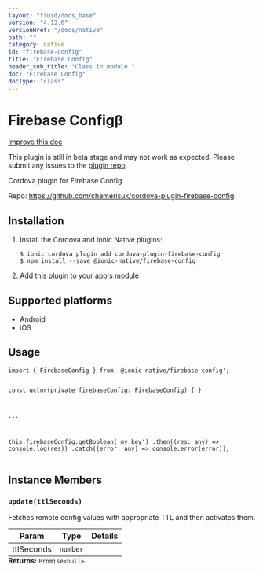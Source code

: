 ```yaml
---
layout: "fluid/docs_base"
version: "4.12.0"
versionHref: "/docs/native"
path: ""
category: native
id: "firebase-config"
title: "Firebase Config"
header_sub_title: "Class in module "
doc: "Firebase Config"
docType: "class"
---
```


<h1 class="api-title">Firebase Config<span class="beta" title="beta">&beta;</span></h1>

<a class="improve-v2-docs" href="http://github.com/ionic-team/ionic-native/edit/master/src/@ionic-native/plugins/firebase-config/index.ts#L1">
  Improve this doc
</a>




<p class="beta-notice">
  This plugin is still in beta stage and may not work as expected. Please
  submit any issues to the <a target="_blank"
  href="https://github.com/chemerisuk/cordova-plugin-firebase-config/issues">plugin repo</a>.
</p>




<p>Cordova plugin for Firebase Config</p>


<p>Repo:
  <a href="https://github.com/chemerisuk/cordova-plugin-firebase-config">
    https://github.com/chemerisuk/cordova-plugin-firebase-config
  </a>
</p>


<h2><a class="anchor" name="installation" href="#installation"></a>Installation</h2>
<ol class="installation">
  <li>Install the Cordova and Ionic Native plugins:<br>
    <pre><code class="nohighlight">$ ionic cordova plugin add cordova-plugin-firebase-config
$ npm install --save @ionic-native/firebase-config
</code></pre>
  </li>
  <li><a href="https://ionicframework.com/docs/native/#Add_Plugins_to_Your_App_Module">Add this plugin to your app's module</a></li>
</ol>



<h2><a class="anchor" name="platforms" href="#platforms"></a>Supported platforms</h2>
<ul>
  <li>Android</li><li>iOS</li>
</ul>






<h2><a class="anchor" name="usage" href="#usage"></a>Usage</h2>
<pre><code class="lang-typescript">import { FirebaseConfig } from &#39;@ionic-native/firebase-config&#39;;


constructor(private firebaseConfig: FirebaseConfig) { }

...


this.firebaseConfig.getBoolean(&#39;my_key&#39;)
  .then((res: any) =&gt; console.log(res))
  .catch((error: any) =&gt; console.error(error));
</code></pre>








<h2><a class="anchor" name="instance-members" href="#instance-members"></a>Instance Members</h2>
<h3><a class="anchor" name="update" href="#update"></a><code>update(ttlSeconds)</code></h3>




Fetches remote config values with appropriate TTL and then activates them.

<table class="table param-table" style="margin:0;">
  <thead>
  <tr>
    <th>Param</th>
    <th>Type</th>
    <th>Details</th>
  </tr>
  </thead>
  <tbody>
  <tr>
    <td>
      ttlSeconds</td>
    <td>
      <code>number</code>
    </td>
    <td>
      </td>
  </tr>
  </tbody>
</table>

<div class="return-value" markdown="1">
  <i class="icon ion-arrow-return-left"></i>
  <b>Returns:</b> <code>Promise&lt;null&gt;</code> 
</div>





